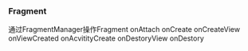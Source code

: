 ### Fragment

通过FragmentManager操作Fragment
onAttach
onCreate
onCreateView
onViewCreated
onAcvitityCreate
onDestoryView
onDestory